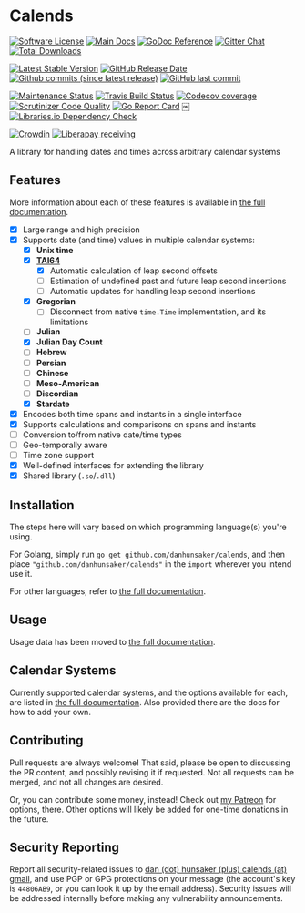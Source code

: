 # Calends

[![Software License](https://img.shields.io/github/license/danhunsaker/calends.svg?style=for-the-badge)](LICENSE)
[![Main Docs](https://img.shields.io/readthedocs/calends.svg?label=main+docs&style=for-the-badge)](https://calends.readthedocs.io/)
[![GoDoc Reference](https://img.shields.io/badge/GoDoc-reference-brightgreen.svg?style=flat-square)](https://godoc.org/github.com/danhunsaker/calends)
[![Gitter Chat](https://img.shields.io/gitter/room/danhunsaker/calends.svg?style=flat-square)](https://gitter.im/danhunsaker/calends)
[![Total Downloads](https://img.shields.io/github/downloads/danhunsaker/calends/total.svg?style=flat-square)](https://github.com/danhunsaker/calends/releases)

[![Latest Stable Version](https://img.shields.io/github/release/danhunsaker/calends.svg?style=for-the-badge)](https://github.com/danhunsaker/calends/releases)
[![GitHub Release Date](https://img.shields.io/github/release-date/danhunsaker/calends.svg?style=for-the-badge)](https://github.com/danhunsaker/calends)
[![Github commits (since latest release)](https://img.shields.io/github/commits-since/danhunsaker/calends/latest.svg?style=flat-square)](https://github.com/danhunsaker/calends)
[![GitHub last commit](https://img.shields.io/github/last-commit/danhunsaker/calends.svg?style=flat-square)](https://github.com/danhunsaker/calends)

[![Maintenance Status](https://img.shields.io/maintenance/yes/2018.svg?style=flat-square)](https://github.com/danhunsaker/calends)
[![Travis Build Status](https://img.shields.io/travis/danhunsaker/calends.svg?style=flat-square)](https://travis-ci.org/danhunsaker/calends)
[![Codecov coverage](https://img.shields.io/codecov/c/github/danhunsaker/calends.svg?style=flat-square)](https://codecov.io/gh/danhunsaker/calends)
[![Scrutinizer Code Quality](https://img.shields.io/scrutinizer/g/danhunsaker/calends.svg?style=flat-square)](https://scrutinizer-ci.com/g/danhunsaker/calends/)
[![Go Report Card](https://goreportcard.com/badge/github.com/danhunsaker/calends?style=flat-square)](https://goreportcard.com/report/github.com/danhunsaker/calends)
￼[![Libraries.io Dependency Check](https://img.shields.io/librariesio/github/danhunsaker/calends.svg?style=flat-square)](https://libraries.io/github/danhunsaker/calends)

[![Crowdin](https://d322cqt584bo4o.cloudfront.net/calends/localized.svg)](https://crowdin.com/project/calends)
[![Liberapay receiving](https://img.shields.io/liberapay/receives/danhunsaker.svg?style=flat-square)](https://liberapay.com/danhunsaker/)

A library for handling dates and times across arbitrary calendar systems

## Features

More information about each of these features is available in [the full
documentation][full].

- [x] Large range and high precision
- [x] Supports date (and time) values in multiple calendar systems:
  - [x] **Unix time**
  - [x] **[TAI64][]**
    - [x] Automatic calculation of leap second offsets
    - [ ] Estimation of undefined past and future leap second insertions
    - [ ] Automatic updates for handling leap second insertions
  - [x] **Gregorian**
    - [ ] Disconnect from native `time.Time` implementation, and its limitations
  - [ ] **Julian**
  - [x] **Julian Day Count**
  - [ ] **Hebrew**
  - [ ] **Persian**
  - [ ] **Chinese**
  - [ ] **Meso-American**
  - [ ] **Discordian**
  - [x] **Stardate**
- [x] Encodes both time spans and instants in a single interface
- [x] Supports calculations and comparisons on spans and instants
- [ ] Conversion to/from native date/time types
- [ ] Geo-temporally aware
- [ ] Time zone support
- [x] Well-defined interfaces for extending the library
- [x] Shared library (`.so`/`.dll`)

## Installation

The steps here will vary based on which programming language(s) you're using.

For Golang, simply run `go get github.com/danhunsaker/calends`, and then place
`"github.com/danhunsaker/calends"` in the `import` wherever you intend use it.

For other languages, refer to [the full documentation][full].

## Usage

Usage data has been moved to [the full documentation][full].

## Calendar Systems

Currently supported calendar systems, and the options available for each, are
listed in [the full documentation][full]. Also provided there are the docs for
how to add your own.

## Contributing

Pull requests are always welcome! That said, please be open to discussing the PR
content, and possibly revising it if requested. Not all requests can be merged,
and not all changes are desired.

Or, you can contribute some money, instead! Check out [my
Patreon](https://www.patreon.com/DanHunsaker) for options, there. Other options
will likely be added for one-time donations in the future.

## Security Reporting

Report all security-related issues to [dan (dot) hunsaker (plus) calends (at)
gmail](mailto:dan.hunsaker+calends@gmail.com), and use PGP or GPG protections on
your message (the account's key is `44806AB9`, or you can look it up by the
email address). Security issues will be addressed internally before making any
vulnerability announcements.

[GitHub]:https://github.com/danhunsaker/calends
[TAI64]:http://cr.yp.to/libtai/tai64.html
[full]:https://calends.readthedocs.io/
